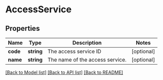 # AccessService

## Properties
Name | Type | Description | Notes
------------ | ------------- | ------------- | -------------
**code** | **string** | The access service ID | [optional] 
**name** | **string** | The name of the access service. | [optional] 

[[Back to Model list]](../README.md#documentation-for-models) [[Back to API list]](../README.md#documentation-for-api-endpoints) [[Back to README]](../README.md)


